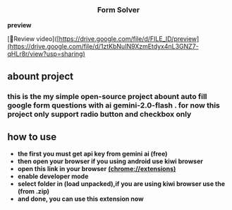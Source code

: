 <h3 align="center">Form Solver</h3>

**preview**

[🎥Review video]([https://drive.google.com/file/d/FILE_ID/preview](https://drive.google.com/file/d/1ztKbNuIN9XzmEtdyx4nL3GNZ7-qHLr8r/view?usp=sharing)

## abount project
<h3>
this is the my simple open-source project abount auto fill google form questions with ai gemini-2.0-flash . for now this project only support radio button and checkbox only
</h3>

## how to use

- **the first you must get api key from gemini ai (free)**
- **then open your browser if you using android use kiwi browser**
- **open this link in your browser**
  [**(chrome://extensions)**](chrome://extensions)
- **enable developer mode**
- **select folder in (load unpacked),if you are using kiwi browser use the (from .zip)**
- **and done, you can use this extension now**
